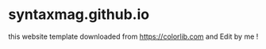 # syntaxmag.github.io
this website template downloaded  from https://colorlib.com and  Edit by me !
